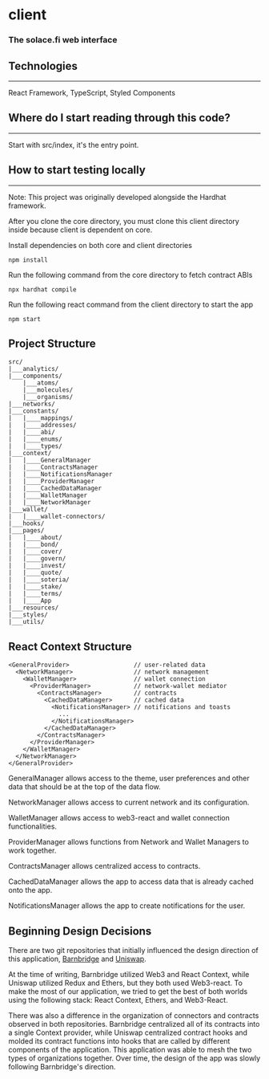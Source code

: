 # client

### The solace.fi web interface

## Technologies

---

React Framework, TypeScript, Styled Components

## Where do I start reading through this code?

---

Start with src/index, it's the entry point.

## How to start testing locally

---

Note: This project was originally developed alongside the Hardhat framework.

After you clone the core directory, you must clone this client directory inside because client is dependent on core.

Install dependencies on both core and client directories

    npm install

Run the following command from the core directory to fetch contract ABIs

    npx hardhat compile

Run the following react command from the client directory to start the app

    npm start

## Project Structure

    src/
    |___analytics/
    |___components/
        |___atoms/
        |___molecules/
        |___organisms/
    |___networks/
    |___constants/
    |   |____mappings/
    |   |____addresses/
    |   |____abi/
    |   |____enums/
    |   |____types/
    |___context/
    |   |____GeneralManager
    |   |____ContractsManager
    |   |____NotificationsManager
    |   |____ProviderManager
    |   |____CachedDataManager
    |   |____WalletManager
    |   |____NetworkManager
    |___wallet/
    |   |____wallet-connectors/
    |___hooks/
    |___pages/
    |   |____about/
    |   |____bond/
    |   |____cover/
    |   |____govern/
    |   |____invest/
    |   |____quote/
    |   |____soteria/
    |   |____stake/
    |   |____terms/
    |   |____App
    |___resources/
    |___styles/
    |___utils/

## React Context Structure

    <GeneralProvider>                  // user-related data
      <NetworkManager>                 // network management
        <WalletManager>                // wallet connection
          <ProviderManager>            // network-wallet mediator
            <ContractsManager>         // contracts
              <CachedDataManager>      // cached data
                <NotificationsManager> // notifications and toasts
                  ...
                </NotificationsManager>
              </CachedDataManager>
            </ContractsManager>
          </ProviderManager>
        </WalletManager>
      </NetworkManager>
    </GeneralProvider>

GeneralManager allows access to the theme, user preferences and other data that should be at the top of the data flow.

NetworkManager allows access to current network and its configuration.

WalletManager allows access to web3-react and wallet connection functionalities.

ProviderManager allows functions from Network and Wallet Managers to work together.

ContractsManager allows centralized access to contracts.

CachedDataManager allows the app to access data that is already cached onto the app.

NotificationsManager allows the app to create notifications for the user.

## Beginning Design Decisions

There are two git repositories that initially influenced the design direction of this application, [Barnbridge](https://github.com/BarnBridge/barnbridge-frontend)
and [Uniswap](https://github.com/Uniswap/uniswap-interface).

At the time of writing, Barnbridge utilized Web3 and React Context, while Uniswap utilized Redux and Ethers, but they both used Web3-react. To make the most of our application, we tried to get the best of both worlds using the following stack: React Context, Ethers, and Web3-React.

There was also a difference in the organization of connectors and contracts observed in both repositories. Barnbridge centralized all of its contracts into a single Context provider, while Uniswap centralized contract hooks and molded its contract functions into hooks that are called by different components of the application. This application was able to mesh the two types of organizations together. Over time, the design of the app was slowly following Barnbridge's direction.
